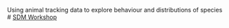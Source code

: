 Using animal tracking data to explore behaviour and distributions of species #
[SDM Workshop](https://vinayudyawer.github.io/OCS2024_SDMworkshop/index.html)
